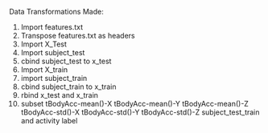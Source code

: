 Data Transformations Made:
  1. Import features.txt
  2. Transpose features.txt as headers
  3. Import X_Test
  4. Import subject_test
  5. cbind subject_test to x_test
  6. Import X_train
  7. import subject_train
  8. cbind subject_train to x_train
  9. rbind x_test and x_train
  10. subset tBodyAcc-mean()-X	tBodyAcc-mean()-Y	tBodyAcc-mean()-Z	tBodyAcc-std()-X	tBodyAcc-std()-Y	tBodyAcc-std()-Z subject_test_train and activity label
